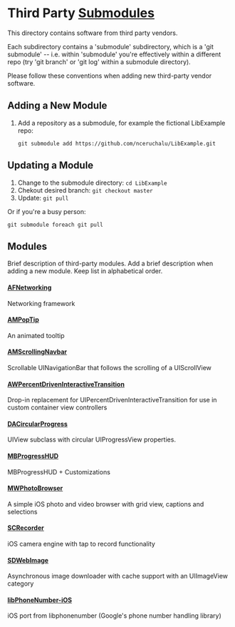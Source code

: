 # Third Party [Submodules](http://git-scm.com/book/en/v2/Git-Tools-Submodules)

This directory contains software from third party vendors.

Each subdirectory contains a 'submodule' subdirectory, which is a
'git submodule' -- i.e. within 'submodule' you're effectively within a
different repo (try 'git branch' or 'git log' within a submodule directory).

Please follow these conventions when adding new third-party vendor software.


## Adding a New Module

1. Add a repository as a submodule, for example the fictional LibExample repo:

   ```git submodule add https://github.com/nceruchalu/LibExample.git```


## Updating a Module
1. Change to the submodule directory: `cd LibExample`
2. Chekout desired branch: `git checkout master`
3. Update: `git pull`

Or if you're a busy person:
```
git submodule foreach git pull
```

## Modules

Brief description of third-party modules. Add a brief description when adding
a new module. Keep list in alphabetical order.


#### [AFNetworking](https://github.com/AFNetworking/AFNetworking)
Networking framework

#### [AMPopTip](https://github.com/andreamazz/AMPopTip)
An animated tooltip

#### [AMScrollingNavbar](https://github.com/andreamazz/AMScrollingNavbar)
Scrollable UINavigationBar that follows the scrolling of a UIScrollView

#### [AWPercentDrivenInteractiveTransition](https://github.com/MrAlek/AWPercentDrivenInteractiveTransition)
Drop-in replacement for UIPercentDrivenInteractiveTransition for use in custom
container view controllers

#### [DACircularProgress](https://github.com/danielamitay/DACircularProgress)
UIView subclass with circular UIProgressView properties.

#### [MBProgressHUD](https://github.com/jdg/MBProgressHUD)
MBProgressHUD + Customizations

#### [MWPhotoBrowser](https://github.com/mwaterfall/MWPhotoBrowser)
A simple iOS photo and video browser with grid view, captions and selections

#### [SCRecorder](https://github.com/rFlex/SCRecorder)
iOS camera engine with tap to record functionality

#### [SDWebImage](https://github.com/rs/SDWebImage)
Asynchronous image downloader with cache support with an UIImageView category

#### [libPhoneNumber-iOS](http://github.com/iziz/libPhoneNumber-iOS)
iOS port from libphonenumber (Google's phone number handling library)
